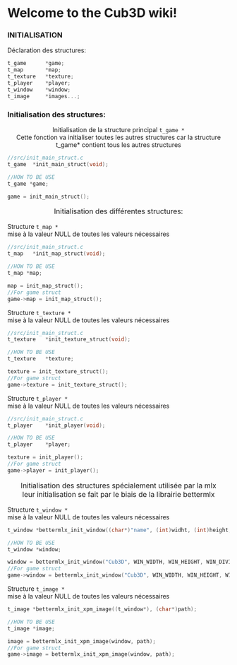 # Welcome to the Cub3D wiki!

<h3>INITIALISATION</h4>

<p>Déclaration des structures:</p>

```c
t_game      *game;
t_map       *map;
t_texture   *texture;
t_player    *player;
t_window    *window;
t_image     *images...;
```

<h3>Initialisation des structures:</h3>

<p style="text-align: center">Initialisation de la structure principal <code>t_game *</code><br>
Cette fonction va initialiser toutes les autres structures car la structure t_game* contient tous les autres structures</p>

```c
//src/init_main_struct.c
t_game 	*init_main_struct(void);

//HOW TO BE USE
t_game *game;

game = init_main_struct();
```

<p style="text-align: center; font-size: medium">Initialisation des différentes structures:</p>
<p>Structure <code>t_map *</code><br>
mise à la valeur NULL de toutes les valeurs nécessaires</p>

```c
//src/init_main_struct.c
t_map	*init_map_struct(void);

//HOW TO BE USE
t_map *map;

map = init_map_struct();
//For game struct
game->map = init_map_struct();
```

<p>Structure <code>t_texture *</code><br>
mise à la valeur NULL de toutes les valeurs nécessaires</p>

```c
//src/init_main_struct.c
t_texture	*init_texture_struct(void);

//HOW TO BE USE
t_texture	*texture;

texture = init_texture_struct();
//For game struct
game->texture = init_texture_struct();
```

<p>Structure <code>t_player *</code><br>
mise à la valeur NULL de toutes les valeurs nécessaires</p>

```c
//src/init_main_struct.c
t_player	*init_player(void);

//HOW TO BE USE
t_player	*player;

texture = init_player();
//For game struct
game->player = init_player();
```

<p style="text-align: center; font-size: medium">Initialisation des structures spécialement utilisée par la mlx <br>
leur initialisation se fait par le biais de la librairie bettermlx</p>

<p>Structure <code>t_window *</code><br>
mise à la valeur NULL de toutes les valeurs nécessaires</p>

```c
t_window *bettermlx_init_window((char*)"name", (int)widht, (int)height, (int)divider);

//HOW TO BE USE
t_window *window;

window = bettermlx_init_window("Cub3D", WIN_WIDTH, WIN_HEIGHT, WIN_DIVIDER);
//For game struct
game->window = bettermlx_init_window("Cub3D", WIN_WIDTH, WIN_HEIGHT, WIN_DIVIDER);
```

<p>Structure <code>t_image *</code><br>
mise à la valeur NULL de toutes les valeurs nécessaires</p>

```c
t_image *bettermlx_init_xpm_image((t_window*), (char*)path);

//HOW TO BE USE
t_image *image;

image = bettermlx_init_xpm_image(window, path);
//For game struct
game->image = bettermlx_init_xpm_image(window, path);
```